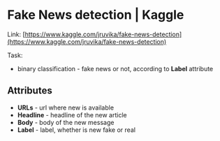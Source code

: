 # Fake News detection | Kaggle

Link: [https://www.kaggle.com/jruvika/fake-news-detection](https://www.kaggle.com/jruvika/fake-news-detection)

Task:
* binary classification - fake news or not, according to **Label** attribute


## Attributes

* **URLs** - url where new is available
* **Headline** - headline of the new article
* **Body** - body of the new message
* **Label** - label, whether is new fake or real

